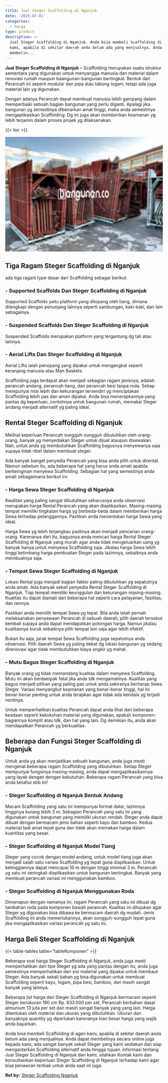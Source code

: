 ```yaml
---
title: Jual Steger Scaffolding di Nganjuk
date: '2025-07-01'
categories:
  - harga
type: product
description: >-
  Jual Steger Scaffolding di Nganjuk. Anda bisa membeli Scaffolding di agen
  kami, apabila di sekitar daerah anda belum ada yang menjualnya. Anda dapat
  membelin...
---
```


**Jual Steger Scaffolding di Nganjuk** – Scaffolding merupakan suatu struktur sementara yang digunakan untuk menyangga manusia dan material dalam renovasi rumah maupun baangunan-bangunan bertingkat. Bentuk dari Perancah ini seperti modular dan pipa atau tabung logam, tetapi ada juga material lain yg digunakan.

Dengan adanya Perancah dapat membuat manusia lebih gampang dalam memperbaiki sebuah bagian bangunan yang perlu diganti. Apalagi jika bangunan yg semestinya dibenarkan amat tinggi, maka anda semestinya mengaplikasikan Scaffolding. Dg ini juga akan memberikan keamanan yg lebih terjamin dalam proses projek yg dilaksanakan.

{{< toc >}}

![Jual Steger Scaffolding di Nganjuk](/images/sewa-scaffolding-steger-22.png)

## Tiga Ragam Steger Scaffolding di Nganjuk

ada tiga ragam type dasar dari Scaffolding sebagai berikut:

### \- Supported Scaffolds Dan Steger Scaffolding di Nganjuk

Supported Scaffolds yaitu platform yang ditopang oleh tiang, dimana dilengkapi dengan penunjang lainnya seperti sambungan, kaki-kaki, dan lain sebagainya.

### \- Suspended Scaffolds Dan Steger Scaffolding di Nganjuk

Suspended Scaffolds merupakan platform yang tergantung dg tali atau lainnya.

### \- Aerial Lifts Dan Steger Scaffolding di Nganjuk

Aerial Lifts ialah penopang yang dipakai untuk mengangkat seperti keranjang manusia atau Man Baskets

Scaffolding juga terdapat akan menjadi sebagian ragam jenisnya, adalah perancah andang, perancah tiang, dan perancah besi tanpa roda. Setiap mempunyai nilai lebih dan kekurangan tersendiri yg menciptakan Scaffolding lebih pas dan aman dipakai. Anda bisa menerapkannya yang pantas dg keperluan, contohnya untuk bangunan rumah, memakai Steger andang menjadi alternatif yg paling ideal.

## Rental Steger Scaffolding di Nganjuk

Melihat keperluan Perancah sungguh-sungguh dibutuhkan oleh orang-orang, banyak yg menyediakan Steger untuk dijual ataupun disewakan. Nah, untuk anda yg membutuhkan Scaffolding bagusnya menyewanya saja supaya tidak ribet dalam membuat steger.

Ada banyak banget penyedia Perancah yang bisa anda pilih untuk dirental. Namun sebelum itu, ada beberapa hal yang harus anda amati apabila berkeinginan menyewa Scaffolding. Sebagian hal yang semestinya anda amati sebagaimana berikut ini:

### \- Harga Sewa Steger Scaffolding di Nganjuk

Kwalitas yang paling sangat dibutuhkan seharusnya anda observasi merupakan harga Rental Perancah yang akan diaplikasikan. Masing-masing tempat memiliki tingkatan harga yg berbeda-beda dalam memberikan harga Sewa terhadap pelanggannya. Pastikan anda menentukan harga Sewa yang ideal.

Harga Sewa yg lebih terjangkau pastinya akan menjadi pencarian orang-orang. Karenanya dari itu, bagusnya anda mencari harga Rental Steger Scaffolding di Nganjuk yang murah agar anda tidak mengeluarkan uang yg banyak hanya untuk menyewa Scaffolding saja. Jikalau harga Sewa lebih tinggi ketimbang harga pembuatan Steger pada lazimnya, sebaiknya anda membuatnya saja.

### \- Tempat Sewa Steger Scaffolding di Nganjuk

Lokasi Rental juga menjadi bagian faktor paling dibutuhkan yg sepatutnya anda amati. Ada banyak sekali penyedia Rental Steger Scaffolding di Nganjuk. Tiap tempat memiliki keunggulan dan kekurangan masing-masing. Kualitas itu dapat diamati dari beberapa hal seperti cara pelayanan, fasilitas, dan lainnya.

Pastikan anda memilih tempat Sewa yg tepat. Bila anda telah pernah melaksanakan penyewaan Perancah di sebuah daerah, pilih daerah tersebut kembali supaya anda dapat mendapatkan potongan harga. Namun jikalau kualitasnya buruk sebaiknya pilih tempat lain saja agar lebih efektif.

Bukan itu saja, jarak tempat Sewa Scaffolding juga sepatutnya anda observasi. Pilih daerah Sewa yg paling dekat dg lokasi bangunan yg sedang direnovasi agar tidak membutuhkan biaya ongkir yg mahal.

### \- Mutu Bagus Steger Scaffolding di Nganjuk

Banyak orang yg tidak memandang kualitas dalam menyewa Scaffolding. Mutu ini akan berdampak fatal jika anda tdk mengamatinya. Kualitas yang bagus menjadi pilihan yang paling pas untuk anda sekiranya berharap Sewa Steger. Variasi menyangkut keamanan yang benar-benar tinggi, hal ini benar-benar penting untuk anda terapkan agar tidak ada kendala yg terjadi nantinya.

Untuk memperhatikan kualitas Perancah dapat anda lihat dari beberapa keadaan seperti kekokohan material yang digunakan, apakah komponen-bagiannya komplit atau tdk, dan hal yang lain. Dg demikian itu, anda akan mendapatkan Perancah yg berkualitas.

## Beberapa dan Fungsi Steger Scaffolding di Nganjuk

Untuk anda yg akan menjadikan sebuah bangunan, anda juga mesti mengenal beberapa ragam Scaffolding yang dibutuhkan. Setiap Steger mempunyai fungsinya masing-masing, anda dapat mengaplikasikannya yang layak dengan dengan kebutuhan. Beberapa ragam Perancah yang bisa anda ketahui sbb ini!

### \- Steger Scaffolding di Nganjuk Bentuk Andang

Macam Scaffolding yang satu ini mempunyai format datar, lazimnya tingginya kurang lebih 3 m. Sebagian Perancah yang satu ini yang digunakan untuk bangunan yang memiliki ukuran rendah. Steger anda dapat dibuat dengan bermacam jenis bahan seperti kayu dan bamboo. Kedua material tadi amat tepat guna dan tidak akan memakan harga dalam kuantitas yang besar.

### \- Steger Scaffolding di Nganjuk Model Tiang

Steger yang cocok dengan model andang, untuk model tiang juga akan menjadi salah satu variasi Scaffolding yg tepat guna diaplikasikan. Untuk ketinggiannya dapat mencapai 10 m dengan tinggi minimal 3 m. Perancah yg satu ini seringkali diaplikasikan untuk bangunan bertingkat. Banyak yang membuat perancah variasi ini menggunakan bamboo.

### \- Steger Scaffolding di Nganjuk Menggunakan Roda

Dimanapun dengan namanya ini, ragam Perancah yang satu ini dibuat dg tambahan roda pada komponen bawah perancah. Kualitas ini ditujukan agar Steger yg digunakan bisa dibawa ke bermacam daerah dg mudah. Jenis Scaffolding ini anda memerlukannya, akan sungguh-sungguh tepat guna jika mengaplikasikan variasi perancah yg satu ini.

## Harga Beli Steger Scaffolding di Nganjuk

{{< table-tables table="tableKomponen" >}}

Beberapa soal harga Steger Scaffolding di Nganjuk, anda juga mesti memperhatikan dari tipe Steger yg ada yang pantas dengan itu, anda juga semestinya memperhatikan dari sisi material yang dipakai untuk membaut Steger. Ada banyak sekali bahan yg bisa digunakan untuk membuat Scaffolding seperti kayu, logam, pipa besi, bamboo, dan masih sangat banyak yang lainnya.

Beberapa list harga dari Steger Scaffolding di Nganjuk bermacam seperti Steger berukuran 190 cm Rp. 633.000 per set, Perancah berbahan dasar almunium 13 juta per set dan masih sangat banyak yang yang lain. Harga ditentukan oleh material dan ukuran yang dibutuhkan. Ukuran dan banyaknya quantity yg diperlukan karenanya kian besar harga yang wajib anda bayarkan.

Anda bisa membeli Scaffolding di agen kami, apabila di sekitar daerah anda belum ada yang menjualnya. Anda dapat membelinya secara online juga kepada kami, ada sangat banyak sekali Steger yang kami sediakan dan siap mengantarkan Scaffolding alternatif anda hingga tujuan. informasi tentang Jual Steger Scaffolding di Nganjuk dari kami, silahkan Kontak kami dan konsultasikan keperluan Steger Scaffolding di Nganjuk terhadap kami agar bisa penawran terbiak untuk anda saat ini juga.

**Ref by:** [Steger Scaffolding Nganjuk](https://id.wikipedia.org/wiki/Steger)
